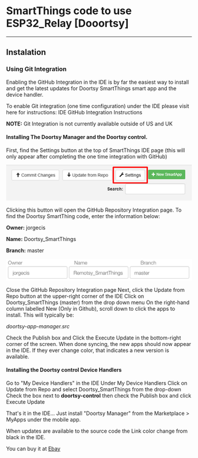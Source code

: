 # SmartThings code to use ESP32_Relay [Dooortsy]
---

## Instalation 


### Using Git Integration
Enabling the GitHub Integration in the IDE is by far the easiest way to install and get the latest updates for Doortsy SmartThings smart app and the device handler.

To enable Git integration (one time configuration) under the IDE please visit here for instructions: IDE GitHub Integration Instructions

**NOTE:** Git Integration is not currently available outside of US and UK


#### Installing The Doortsy Manager and the Doortsy control.
First, find the Settings button at the top of SmartThings IDE page (this will only appear after completing the one time integration with GitHub)

![github settings](/readme_imgs/ide_settings.jpg?raw=true "GitHub settings")

Clicking this button will open the GitHub Repository Integration page.
To find the Doortsy SmartThing  code, enter the information below:

**Owner:** jorgecis

**Name:** Doortsy_SmartThings

**Branch:** master

![github params](/readme_imgs/gitss.png?raw=true "GitHub params")

Close the GitHub Repository Integration page
Next, click the Update from Repo button at the upper-right corner of the IDE
Click on Doortsy_SmartThings (master) from the drop down menu
On the right-hand column labelled New (Only in Github), scroll down to click the apps to install. This will typically be:

_doortsy-app-manager.src_

Check the Publish box and Click the Execute Update in the bottom-right corner of the screen. When done syncing, the new apps should now appear in the IDE. If they ever change color, that indicates a new version is available.


#### Installing the Doortsy control Device Handlers
Go to "My Device Handlers" in the IDE
Under My Device Handlers Click on Update from Repo and select Doortsy_SmartThings from the drop-down
Check the box next to **doortsy-control** then check the Publish box and click Execute Update

That's it in the IDE... Just install "Doortsy Manager" from the Marketplace > MyApps under the mobile app.

When updates are available to the source code the Link color change from black in the IDE.

You can buy it at [Ebay](https://www.ebay.com/itm/223436674701)
